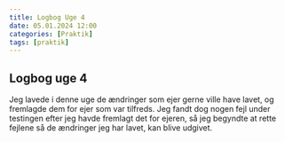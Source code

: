 ```yaml
---
title: Logbog Uge 4
date: 05.01.2024 12:00
categories: [Praktik]
tags: [praktik]
---
```


## Logbog uge 4

Jeg lavede i denne uge de ændringer som ejer gerne ville have lavet, og fremlagde dem for ejer som var tilfreds.
Jeg fandt dog nogen fejl under testingen efter jeg havde fremlagt det for ejeren, 
så jeg begyndte at rette fejlene så de ændringer jeg har lavet, kan blive udgivet.

